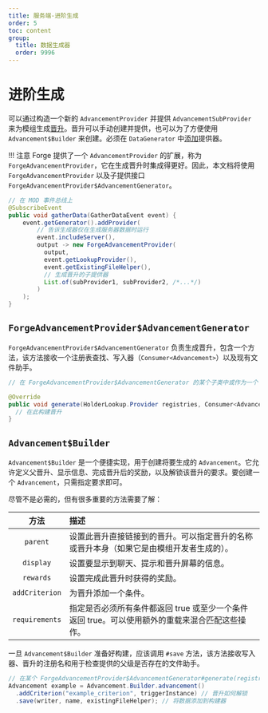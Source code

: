 ```yaml
---
title: 服务端-进阶生成
order: 5
toc: content
group:
  title: 数据生成器
  order: 9996
---
```

进阶生成
======================

可以通过构造一个新的 `AdvancementProvider` 并提供 `AdvancementSubProvider` 来为模组生成[晋升]。晋升可以手动创建并提供，也可以为了方便使用 `Advancement$Builder` 来创建。必须在 `DataGenerator` 中[添加][datagen]提供器。

!!! 注意
    Forge 提供了一个 `AdvancementProvider` 的扩展，称为 `ForgeAdvancementProvider`，它在生成晋升时集成得更好。因此，本文档将使用 `ForgeAdvancementProvider` 以及子提供接口 `ForgeAdvancementProvider$AdvancementGenerator`。

```java
// 在 MOD 事件总线上
@SubscribeEvent
public void gatherData(GatherDataEvent event) {
    event.getGenerator().addProvider(
        // 告诉生成器仅在生成服务器数据时运行
        event.includeServer(),
        output -> new ForgeAdvancementProvider(
          output,
          event.getLookupProvider(),
          event.getExistingFileHelper(),
          // 生成晋升的子提供器
          List.of(subProvider1, subProvider2, /*...*/)
        )
    );
}
```

`ForgeAdvancementProvider$AdvancementGenerator`
-----------------------------------------------

`ForgeAdvancementProvider$AdvancementGenerator` 负责生成晋升，包含一个方法，该方法接收一个注册表查找、写入器（`Consumer<Advancement>`）以及现有文件助手。

```java
// 在 ForgeAdvancementProvider$AdvancementGenerator 的某个子类中或作为一个 lambda 引用

@Override
public void generate(HolderLookup.Provider registries, Consumer<Advancement> writer, ExistingFileHelper existingFileHelper) {
  // 在此构建晋升
}
```

`Advancement$Builder`
---------------------

`Advancement$Builder` 是一个便捷实现，用于创建将要生成的 `Advancement`。它允许定义父晋升、显示信息、完成晋升后的奖励，以及解锁该晋升的要求。要创建一个 `Advancement`，只需指定要求即可。

尽管不是必需的，但有很多重要的方法需要了解：

方法        | 描述
:---:       | :---
`parent`    | 设置此晋升直接链接到的晋升。可以指定晋升的名称或晋升本身（如果它是由模组开发者生成的）。
`display`   | 设置要显示到聊天、提示和晋升屏幕的信息。
`rewards`   | 设置完成此晋升时获得的奖励。
`addCriterion` | 为晋升添加一个条件。
`requirements` | 指定是否必须所有条件都返回 true 或至少一个条件返回 true。可以使用额外的重载来混合匹配这些操作。

一旦 `Advancement$Builder` 准备好构建，应该调用 `#save` 方法，该方法接收写入器、晋升的注册名和用于检查提供的父级是否存在的文件助手。

```java
// 在某个 ForgeAdvancementProvider$AdvancementGenerator#generate(registries, writer, existingFileHelper) 中
Advancement example = Advancement.Builder.advancement()
  .addCriterion("example_criterion", triggerInstance) // 晋升如何解锁
  .save(writer, name, existingFileHelper); // 将数据添加到构建器
```

[晋升]: ../../resources/server/advancements.md
[datagen]: ../index.md#data-providers
[条件]: ../../resources/server/conditional.md
